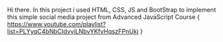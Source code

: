 Hi there.
In this project i used HTML, CSS, JS and BootStrap to implement this simple social media project from Advanced JavaScript Course 
{ https://www.youtube.com/playlist?list=PLYyqC4bNbCIdvviLNbvYKfvHqszFPnUkj }
